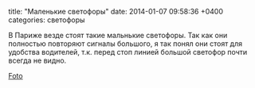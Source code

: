 title: "Маленькие светофоры"
date: 2014-01-07 09:58:36 +0400
categories: светофоры

В Париже везде стоят такие мальнькие светофоры. Так как они полностью повторяют сигналы большого, я так понял они стоят для удобства водителей, т.к. перед стоп линией большой светофор почти всегда не видно.
<!--more-->

[Foto](http://farm3.staticflickr.com/2841/11128473066_0d4c51b944_z.jpg)